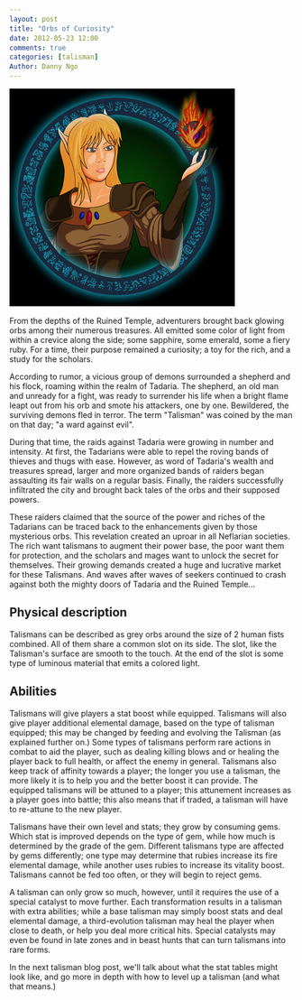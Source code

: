 ```yaml
---
layout: post
title: "Orbs of Curiosity"
date: 2012-05-23 12:00
comments: true
categories: [talisman]
Author: Danny Ngo
---
```


![Talisman](/images/neftalislogo.jpg)

From the depths of the Ruined Temple, adventurers brought back glowing orbs 
among their numerous treasures. All emitted some color of light from within a 
crevice along the side; some sapphire, some emerald, some a fiery ruby. For a 
time, their purpose remained a curiosity; a toy for the rich, and a study for 
the scholars.

<!-- more -->

According to rumor, a vicious group of demons surrounded a shepherd and his 
flock, roaming within the realm of Tadaria. The shepherd, an old man and 
unready for a fight, was ready to surrender his life when a bright flame leapt 
out from his orb and smote his attackers, one by one. Bewildered, the surviving 
demons fled in terror. The term "Talisman" was coined by the man on that day; 
"a ward against evil".

During that time, the raids against Tadaria were growing in number and 
intensity. At first, the Tadarians were able to repel the roving bands of 
thieves and thugs with ease. However, as word of Tadaria's wealth and treasures 
spread, larger and more organized bands of raiders began assaulting its fair 
walls on a regular basis. Finally, the raiders successfully infiltrated the 
city and brought back tales of the orbs and their supposed powers.

These raiders claimed that the source of the power and riches of the Tadarians 
can be traced back to the enhancements given by those mysterious orbs. This 
revelation created an uproar in all Neflarian societies. The rich want 
talismans to augment their power base, the poor want them for protection, and 
the scholars and mages want to unlock the secret for themselves. Their growing 
demands created a huge and lucrative market for these Talismans. And waves 
after waves of seekers continued to crash against both the mighty doors of 
Tadaria and the Ruined Temple...


## Physical description

Talismans can be described as grey orbs around the size of 2 human fists 
combined. All of them share a common slot on its side. The slot, like the 
Talisman's surface are smooth to the touch. At the end of the slot is some type 
of luminous material that emits a colored light.

## Abilities

Talismans will give players a stat boost while equipped. Talismans will also 
give player additional elemental damage, based on the type of talisman 
equipped; this may be changed by feeding and evolving the Talisman (as 
explained further on.) Some types of talismans perform rare actions in combat 
to aid the player, such as dealing killing blows and or healing the player back 
to full health, or affect the enemy in general. Talismans also keep track of 
affinity towards a player; the longer you use a talisman, the more likely it is 
to help you and the better boost it can provide. The equipped talismans will be 
attuned to a player; this attunement increases as a player goes into battle; 
this also means that if traded, a talisman will have to re-attune to the new 
player.

Talismans have their own level and stats; they grow by consuming gems. Which 
stat is improved depends on the type of gem, while how much is determined by 
the grade of the gem. Different talismans type are affected by gems 
differently; one type may determine that rubies increase its fire elemental 
damage, while another uses rubies to increase its vitality boost. Talismans 
cannot be fed too often, or they will begin to reject gems.

A talisman can only grow so much, however, until it requires the use of a 
special catalyst to move further. Each transformation results in a talisman 
with extra abilities; while a base talisman may simply boost stats and deal 
elemental damage, a third-evolution talisman may heal the player when close to 
death, or help you deal more critical hits. Special catalysts may even be found 
in late zones and in beast hunts that can turn talismans into rare forms.

In the next talisman blog post, we'll talk about what the stat tables might look 
like, and go more in depth with how to level up a talisman (and what that 
means.)


